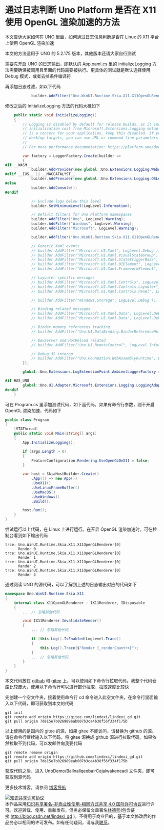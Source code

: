 
# 通过日志判断 Uno Platform 是否在 X11 使用 OpenGL 渲染加速的方法

本文告诉大家如何在 UNO 里面，如何通过日志信息判断是否在 Linux 的 X11 平台上使用 OpenGL 渲染加速

<!--more-->


<!-- CreateTime:2024/07/24 07:19:59 -->

<!-- 发布 -->
<!-- 博客 -->

本文的方法适用于 UNO 的 5.2.175 版本，其他版本还请大家自行测试

需要先开启 UNO 的日志输出，即默认的 App.xaml.cs 里的 InitializeLogging 方法需要确保被调用且里面的代码需要被执行。更具体的测试就是默认选择使用 Debug 模式，或者去掉条件编译符

再添加日志过滤，如以下代码

```csharp
            builder.AddFilter("Uno.WinUI.Runtime.Skia.X11.X11OpenGLRenderer", LogLevel.Trace);
```

修改之后的 InitializeLogging 方法的代码大概如下

```csharp
    public static void InitializeLogging()
    {
        // Logging is disabled by default for release builds, as it incurs a significant
        // initialization cost from Microsoft.Extensions.Logging setup. If startup performance
        // is a concern for your application, keep this disabled. If you're running on the web or
        // desktop targets, you can use URL or command line parameters to enable it.
        //
        // For more performance documentation: https://platform.uno/docs/articles/Uno-UI-Performance.html

        var factory = LoggerFactory.Create(builder =>
        {
#if __WASM__
            builder.AddProvider(new global::Uno.Extensions.Logging.WebAssembly.WebAssemblyConsoleLoggerProvider());
#elif __IOS__ || __MACCATALYST__
            builder.AddProvider(new global::Uno.Extensions.Logging.OSLogLoggerProvider());
#else
            builder.AddConsole();
#endif

            // Exclude logs below this level
            builder.SetMinimumLevel(LogLevel.Information);

            // Default filters for Uno Platform namespaces
            builder.AddFilter("Uno", LogLevel.Warning);
            builder.AddFilter("Windows", LogLevel.Warning);
            builder.AddFilter("Microsoft", LogLevel.Warning);

            builder.AddFilter("Uno.WinUI.Runtime.Skia.X11.X11OpenGLRenderer", LogLevel.Trace);

            // Generic Xaml events
            // builder.AddFilter("Microsoft.UI.Xaml", LogLevel.Debug );
            // builder.AddFilter("Microsoft.UI.Xaml.VisualStateGroup", LogLevel.Debug );
            // builder.AddFilter("Microsoft.UI.Xaml.StateTriggerBase", LogLevel.Debug );
            // builder.AddFilter("Microsoft.UI.Xaml.UIElement", LogLevel.Debug );
            // builder.AddFilter("Microsoft.UI.Xaml.FrameworkElement", LogLevel.Trace );

            // Layouter specific messages
            // builder.AddFilter("Microsoft.UI.Xaml.Controls", LogLevel.Debug );
            // builder.AddFilter("Microsoft.UI.Xaml.Controls.Layouter", LogLevel.Debug );
            // builder.AddFilter("Microsoft.UI.Xaml.Controls.Panel", LogLevel.Debug );

            // builder.AddFilter("Windows.Storage", LogLevel.Debug );

            // Binding related messages
            // builder.AddFilter("Microsoft.UI.Xaml.Data", LogLevel.Debug );
            // builder.AddFilter("Microsoft.UI.Xaml.Data", LogLevel.Debug );

            // Binder memory references tracking
            // builder.AddFilter("Uno.UI.DataBinding.BinderReferenceHolder", LogLevel.Debug );

            // DevServer and HotReload related
            // builder.AddFilter("Uno.UI.RemoteControl", LogLevel.Information);

            // Debug JS interop
            // builder.AddFilter("Uno.Foundation.WebAssemblyRuntime", LogLevel.Debug );
        });

        global::Uno.Extensions.LogExtensionPoint.AmbientLoggerFactory = factory;

#if HAS_UNO
        global::Uno.UI.Adapter.Microsoft.Extensions.Logging.LoggingAdapter.Initialize();
#endif
    }
```

可在 Program.cs 里添加测试代码，如下面代码，如果有命令行参数，则不开启 OpenGL 渲染加速，代码如下

```csharp
public class Program
{
    [STAThread]
    public static void Main(string[] args)
    {
        App.InitializeLogging();

        if (args.Length > 0)
        {
            FeatureConfiguration.Rendering.UseOpenGLOnX11 = false;
        }

        var host = SkiaHostBuilder.Create()
            .App(() => new App())
            .UseX11()
            .UseLinuxFrameBuffer()
            .UseMacOS()
            .UseWindows()
            .Build();

        host.Run();
    }
}
```

尝试运行以上代码，在 Linux 上进行运行。在开启 OpenGL 渲染加速时，可在控制台看到如下输出代码

```
trce: Uno.WinUI.Runtime.Skia.X11.X11OpenGLRenderer[0]
      Render 0
trce: Uno.WinUI.Runtime.Skia.X11.X11OpenGLRenderer[0]
      Render 1
trce: Uno.WinUI.Runtime.Skia.X11.X11OpenGLRenderer[0]
      Render 2
trce: Uno.WinUI.Runtime.Skia.X11.X11OpenGLRenderer[0]
      Render 3
```

通过阅读 UNO 的源代码，可以了解到上述的日志输出对应的代码如下

```csharp
namespace Uno.WinUI.Runtime.Skia.X11
{
    internal class X11OpenGLRenderer : IX11Renderer, IDisposable
    {
        ... // 忽略其他代码

        void IX11Renderer.InvalidateRender()
        {
            ... // 忽略其他代码

            if (this.Log().IsEnabled(LogLevel.Trace))
            {
                this.Log().Trace($"Render {_renderCount++}");
            }
            ... // 忽略其他代码
        }
    }
}
```

本文代码放在 [github](https://github.com/lindexi/lindexi_gd/tree/7de15e7b026989eab007b3ca4b38f56f334f175b/UnoDemo/BallnallqeebairCejaiwakeneadi) 和 [gitee](https://gitee.com/lindexi/lindexi_gd/tree/7de15e7b026989eab007b3ca4b38f56f334f175b/UnoDemo/BallnallqeebairCejaiwakeneadi) 上，可以使用如下命令行拉取代码。我整个代码仓库比较庞大，使用以下命令行可以进行部分拉取，拉取速度比较快

先创建一个空文件夹，接着使用命令行 cd 命令进入此空文件夹，在命令行里面输入以下代码，即可获取到本文的代码

```
git init
git remote add origin https://gitee.com/lindexi/lindexi_gd.git
git pull origin 7de15e7b026989eab007b3ca4b38f56f334f175b
```

以上使用的是国内的 gitee 的源，如果 gitee 不能访问，请替换为 github 的源。请在命令行继续输入以下代码，将 gitee 源换成 github 源进行拉取代码。如果依然拉取不到代码，可以发邮件向我要代码

```
git remote remove origin
git remote add origin https://github.com/lindexi/lindexi_gd.git
git pull origin 7de15e7b026989eab007b3ca4b38f56f334f175b
```

获取代码之后，进入 UnoDemo/BallnallqeebairCejaiwakeneadi 文件夹，即可获取到源代码

更多技术博客，请参阅 [博客导航](https://blog.lindexi.com/post/%E5%8D%9A%E5%AE%A2%E5%AF%BC%E8%88%AA.html )




<a rel="license" href="http://creativecommons.org/licenses/by-nc-sa/4.0/"><img alt="知识共享许可协议" style="border-width:0" src="https://licensebuttons.net/l/by-nc-sa/4.0/88x31.png" /></a><br />本作品采用<a rel="license" href="http://creativecommons.org/licenses/by-nc-sa/4.0/">知识共享署名-非商业性使用-相同方式共享 4.0 国际许可协议</a>进行许可。欢迎转载、使用、重新发布，但务必保留文章署名[林德熙](http://blog.csdn.net/lindexi_gd)(包含链接:http://blog.csdn.net/lindexi_gd )，不得用于商业目的，基于本文修改后的作品务必以相同的许可发布。如有任何疑问，请与我[联系](mailto:lindexi_gd@163.com)。